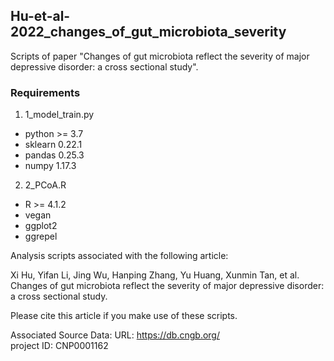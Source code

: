 Hu-et-al-2022_changes_of_gut_microbiota_severity
---
Scripts of paper "Changes of gut microbiota reflect the severity of major depressive disorder: a cross sectional study".

### Requirements
1. 1_model_train.py
  - python >= 3.7
  - sklearn 0.22.1
  - pandas 0.25.3
  - numpy 1.17.3
2. 2_PCoA.R
  - R >= 4.1.2
  - vegan
  - ggplot2
  - ggrepel

Analysis scripts associated with the following article:

Xi Hu, Yifan Li, Jing Wu, Hanping Zhang, Yu Huang, Xunmin Tan, et al. Changes of gut microbiota reflect the severity of major depressive disorder: a cross sectional study.

Please cite this article if you make use of these scripts.

Associated Source Data:
URL: https://db.cngb.org/  
project ID: CNP0001162
